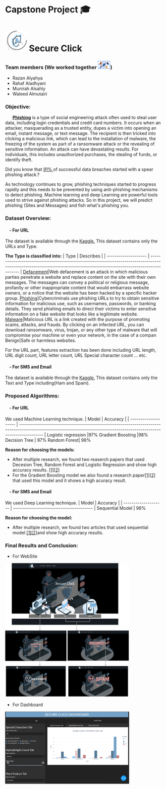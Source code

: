 
# Capstone Project 🎓 

# <img src='image/6.png' width=70> Secure Click

### Team members (We worked together <img src='image/Togatherr.jpeg' width=40>)
   - Razan Alyahya
   - Rahaf Aladhyani
   - Munirah Alsahly
   - Waleed Almutairi
         

### Objective:

  &nbsp;&nbsp;&nbsp; &nbsp; **[Phishing](https://www.imperva.com/learn/application-security/phishing-attack-scam/)** is a type of social engineering attack often used to steal user data, including login credentials and credit card numbers. It occurs when an attacker, masquerading as a trusted entity, dupes a victim into opening an email, instant message, or text message. The recipient is then tricked into clicking a malicious link, which can lead to the installation of malware, the freezing of the system as part of a ransomware attack or the revealing of sensitive information. An attack can have devastating results. For individuals, this includes unauthorized purchases, the stealing of funds, or identify theft.

Did you know that [91% ](https://www.googleadservices.com/pagead/aclk?sa=L&ai=DChcSEwiBnP_Z8rf9AhVH7O0KHYdwDHcYABAAGgJkZw&ohost=www.google.com&cid=CAESbeD2sOgzZ1ee7rJd_wc_-Za_QH9TNJ9GzFiI4m5IgAWuICh4oDp6oNclW0o2CUEi9VX0hDZXXMr0ncrZwKv-HJ1Dw98DQ8YUY80GRFXNFjaAx_azeWOvkHOJf9UIJ4rl18R__C65AUG8AojYFWY&sig=AOD64_0uc7BBmfArAG1gF7i_K7DHHcZJsQ&q&adurl&ved=2ahUKEwjf9vHZ8rf9AhXJa8AKHeBfD0cQ0Qx6BAgDEAE&nis=8) of successful data breaches started with a spear phishing attack.?

As technology continues to grow, phishing techniques started to progress rapidly and this needs to be prevented by using anti-phishing mechanisms to detect phishing. Machine learning and deep Learning are powerful tools used to strive against phishing attacks. So in this project, we will predict phishing (Sites and Messages) and fish what's phishing you.



### Dataset Overview:
#### &nbsp;&nbsp;&nbsp; - **For URL**

The dataset is available through the [Kaggle.](https://www.kaggle.com/datasets/sid321axn/malicious-urls-dataset)
This dataset contains only the URLs and Type.

**The Type is classified into:**
| Type               | Describes                                                                                                                                                              |
| -------------------- | ------------------------------------------------------------------------------------------------------------------------------------------------------------------------ |
[Defacement](https://www.imperva.com/learn/application-security/website-defacement-attack/)|Web defacement is an attack in which malicious parties penetrate a website and replace content on the site with their own messages. The messages can convey a political or religious message, profanity or other inappropriate content that would embarrass website owners, or a notice that the website has been hacked by a specific hacker group.
[Phishing](https://www.barracuda.com/support/glossary/url-phishing)|Cybercriminals use phishing URLs to try to obtain sensitive information for malicious use, such as usernames, passwords, or banking details. They send phishing emails to direct their victims to enter sensitive information on a fake website that looks like a legitimate website.
[Malware](https://gatefy.com/blog/what-malicious-url/)|Malicious URL is a link created with the purpose of promoting scams, attacks, and frauds. By clicking on an infected URL, you can download ransomware, virus, trojan, or any other type of malware that will compromise your machine or even your network, in the case of a compan
Benign|Safe or harmless websites.

For the URL part, features extraction has been done including URL length, URL digit count, URL letter count, URL Special character count ... etc.

#### &nbsp;&nbsp;&nbsp; - **For SMS and Email**
The dataset is available through the [Kaggle.](https://www.kaggle.com/datasets/uciml/sms-spam-collection-dataset)
This dataset contains only the Text and Type including(Ham and Spam).

### Proposed Algorithms:
#### &nbsp;&nbsp;&nbsp; - **For URL**
We used Machine Learning technique.
| Model               | Accuracy                                                                                                                                                              |
| -------------------- | ------------------------------------------------------------------------------------------------------------------------------------------------------------------------ |
Logistic regression |97%
Gradient Boosting	|98%
Decision Tree	| 97%
Random Forest|	98%

**Reason for choosing the models:**
- After multiple research, we found two reaserch papers that used Decesion Tree, Random Forest and Logistic Regression and show high accuracy results. [[1]](https://arxiv.org/pdf/2205.05121.pdf)[[2]](https://www.researchgate.net/profile/Rishikesh-Mahajan/publication/328541785_Phishing_Website_Detection_using_Machine_Learning_Algorithms/links/5d0397fd92851c9004394af4/Phishing-Website-Detection-using-Machine-Learning-Algorithms.pdf)
- For the Gradient Boosting model we also found a research paper[[1]](https://www.ijraset.com/research-paper/url-based-phishing-website-detection)[[2]](https://ieeexplore.ieee.org/abstract/document/9400317) that used this model and it shows a high acuracy result. 

#### &nbsp;&nbsp;&nbsp; - **For SMS and Email**
We used Deep Learning technique.
| Model               | Accuracy                                                                                                                                                              |
| -------------------- | ---------------------------------------- |
Sequential Model |	98%

**Reason for choosing the model:**
- After multiple research, we found two articles that used sequential model [[1]](https://www.twilio.com/blog/spam-deep-learning-detection-sms-keras-python-twilio)[[2]](https://www.geeksforgeeks.org/detecting-spam-emails-using-tensorflow-in-python/)and show high accuracy results. 

### Final Results and Conclusion:
- For WebSite

<img src='image/Website.png' width=400>

- For Dashboard
<img src='image/dashboard-dark.PNG' width=400>
